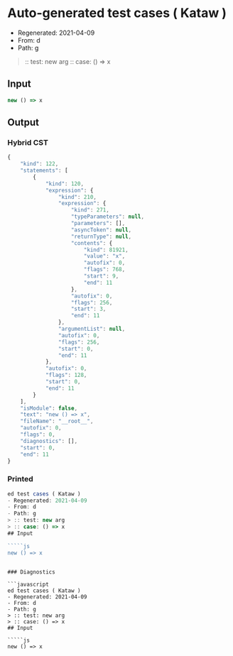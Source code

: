 # Auto-generated test cases ( Kataw )
- Regenerated: 2021-04-09
- From: d
- Path: g
> :: test: new arg
> :: case: () => x
## Input

`````js
new () => x
`````

## Output

### Hybrid CST

```javascript
{
    "kind": 122,
    "statements": [
        {
            "kind": 120,
            "expression": {
                "kind": 210,
                "expression": {
                    "kind": 271,
                    "typeParameters": null,
                    "parameters": [],
                    "asyncToken": null,
                    "returnType": null,
                    "contents": {
                        "kind": 81921,
                        "value": "x",
                        "autofix": 0,
                        "flags": 768,
                        "start": 9,
                        "end": 11
                    },
                    "autofix": 0,
                    "flags": 256,
                    "start": 3,
                    "end": 11
                },
                "argumentList": null,
                "autofix": 0,
                "flags": 256,
                "start": 0,
                "end": 11
            },
            "autofix": 0,
            "flags": 128,
            "start": 0,
            "end": 11
        }
    ],
    "isModule": false,
    "text": "new () => x",
    "fileName": "__root__",
    "autofix": 0,
    "flags": 0,
    "diagnostics": [],
    "start": 0,
    "end": 11
}
```

### Printed

```javascript
ed test cases ( Kataw )
- Regenerated: 2021-04-09
- From: d
- Path: g
> :: test: new arg
> :: case: () => x
## Input

`````js
new () => x
`````
```

### Diagnostics

```javascript
ed test cases ( Kataw )
- Regenerated: 2021-04-09
- From: d
- Path: g
> :: test: new arg
> :: case: () => x
## Input

`````js
new () => x
`````
```

